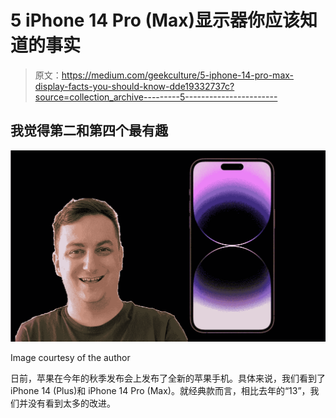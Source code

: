 # 5 iPhone 14 Pro (Max)显示器你应该知道的事实

> 原文：<https://medium.com/geekculture/5-iphone-14-pro-max-display-facts-you-should-know-dde19332737c?source=collection_archive---------5----------------------->

## 我觉得第二和第四个最有趣

![](img/3442b0cbfc00f64b088ec5d894665636.png)

Image courtesy of the author

日前，苹果在今年的秋季发布会上发布了全新的苹果手机。具体来说，我们看到了 iPhone 14 (Plus)和 iPhone 14 Pro (Max)。就经典款而言，相比去年的“13”，我们并没有看到太多的改进。